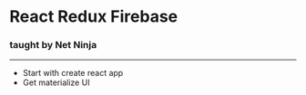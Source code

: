 # React Redux Firebase 
### taught by Net Ninja

---
- Start with create react app
- Get materialize UI